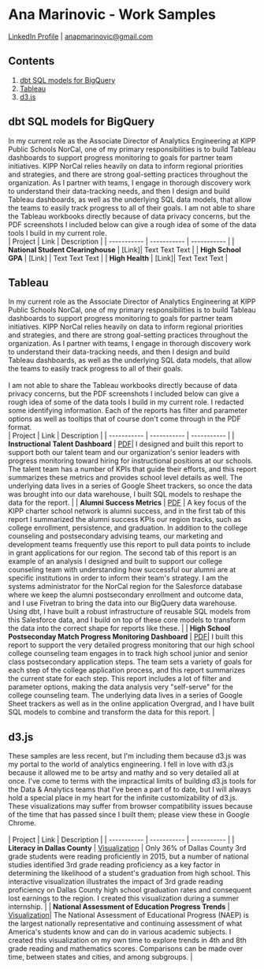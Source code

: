 # Ana Marinovic - Work Samples
[LinkedIn Profile](https://www.linkedin.com/in/anapaulamarinovic/) | anapmarinovic@gmail.com

## Contents
1. [dbt SQL models for BigQuery](#sql)
2. [Tableau](#tableau)
3. [d3.js](#d3)

## dbt SQL models for BigQuery <a name='sql'></a>
In my current role as the Associate Director of Analytics Engineering at KIPP Public Schools NorCal, one of my primary responsibilities is to build Tableau dashboards to support progress monitoring to goals for partner team initiatives. KIPP NorCal relies heavily on data to inform regional priorities and strategies, and there are strong goal-setting practices throughout the organization. As I partner with teams, I engage in thorough discovery work to understand their data-tracking needs, and then I design and build Tableau dashboards, as well as the underlying SQL data models, that allow the teams to easily track progress to all of their goals. I am not able to share the Tableau workbooks directly because of data privacy concerns, but the PDF screenshots I included below can give a rough idea of some of the data tools I build in my current role.
<br>
| Project | Link | Description |
| ----------- | ----------- |  ----------- |
| **National Student Clearinghouse** | [Link]| Text Text Text |
| **High School GPA** | [Link] | Text Text Text |
| **High Health** | [Link]| Text Text Text |


## Tableau <a name='tableau'></a>
In my current role as the Associate Director of Analytics Engineering at KIPP Public Schools NorCal, one of my primary responsibilities is to build Tableau dashboards to support progress monitoring to goals for partner team initiatives. KIPP NorCal relies heavily on data to inform regional priorities and strategies, and there are strong goal-setting practices throughout the organization. As I partner with teams, I engage in thorough discovery work to understand their data-tracking needs, and then I design and build Tableau dashboards, as well as the underlying SQL data models, that allow the teams to easily track progress to all of their goals.
<br><br>
I am not able to share the Tableau workbooks directly because of data privacy concerns, but the PDF screenshots I included below can give a rough idea of some of the data tools I build in my current role. I redacted some identifying information. Each of the reports has filter and parameter options as well as tooltips that of course don't come through in the PDF format. 
<br>
| Project | Link | Description |
| ----------- | ----------- |  ----------- |
| **Instructional Talent Dashboard** | [PDF](https://github.com/amarinovic/analytics-portfolio/blob/main/projects/Instructional%20Talent%20Dashboard.pdf)| I designed and built this report to support both our talent team and our organization's senior leaders with progress monitoring toward hiring for instructional positions at our schools. The talent team has a number of KPIs that guide their efforts, and this report summarizes these metrics and provides school level details as well. The underlying data lives in a series of Google Sheet trackers, so once the data was brought into our data warehouse, I built SQL models to reshape the data for the report. |
| **Alumni Success Metrics** | [PDF](https://github.com/amarinovic/analytics-portfolio/blob/main/projects/Alumni%20Success%20Metrics.pdf) | A key focus of the KIPP charter school network is alumni success, and in the first tab of this report I summarized the alumni success KPIs our region tracks, such as college enrollment, persistence, and graduation. In addition to the college counseling and postsecondary advising teams, our marketing and development teams frequently use this report to pull data points to include in grant applications for our region. The second tab of this report is an example of an analysis I designed and built to support our college counseling team with understanding how successful our alumni are at specific institutions in order to inform their team's strategy. I am the systems administrator for the NorCal region for the Salesforce database where we keep the alumni postsecondary enrollment and outcome data, and I use Fivetran to bring the data into our BigQuery data warehouse. Using dbt, I have built a robust infrastructure of reusable SQL models from this Salesforce data, and I build on top of these core models to transform the data into the correct shape for reports like these. |
| **High School Postseconday Match Progress Monitoring Dashboard** | [PDF](https://github.com/amarinovic/analytics-portfolio/blob/main/projects/High%20School%20PS%20Match%20Progress%20Monitoring%20Dashboard.pdf)| I built this report to support the very detailed progress monitoring that our high school college counseling team engages in to track high school junior and senior class postsecondary application steps. The team sets a variety of goals for each step of the college application process, and this report summarizes the current state for each step. This report includes a lot of filter and parameter options, making the data analysis very "self-serve" for the college counseling team. The underlying data lives in a series of Google Sheet trackers as well as in the online application Overgrad, and I have built SQL models to combine and transform the data for this report. |

## d3.js <a name='d3'></a>
These samples are less recent, but I'm including them because d3.js was my portal to the world of analytics engineering. I fell in love with d3.js because it allowed me to be artsy and mathy and so very detailed all at once. I've come to terms with the impractical limits of building d3.js tools for the Data & Analytics teams that I've been a part of to date, but I will always hold a special place in my heart for the infinite customizability of d3.js. These visualizations may suffer from browser compatibility issues because of the time that has passed since I built them; please view these in Google Chrome.  
<br>
| Project | Link | Description |
| ----------- | ----------- |  ----------- |
| **Literacy in Dallas County** | [Visualization](https://amarinovic.github.io/analytics-portfolio/projects/earlyliteracy/index.html) | Only 36% of Dallas County 3rd grade students were reading proficiently in 2015, but a number of national studies identified 3rd grade reading proficiency as a key factor in determining the likelihood of a student's graduation from high school. This interactive visualization illustrates the impact of 3rd grade reading proficiency on Dallas County high school graduation rates and consequent lost earnings to the region. I created this visualization during a summer internship. |
| **National Assessment of Education Progress Trends** | [Visualization](https://amarinovic.github.io/analytics-portfolio/projects/naep/index.html)| The National Assessment of Educational Progress (NAEP) is the largest nationally representative and continuing assessment of what America's students know and can do in various academic subjects. I created this visualization on my own time to explore trends in 4th and 8th grade reading and mathematics scores. Comparisons can be made over time, between states and cities, and among subgroups. |
